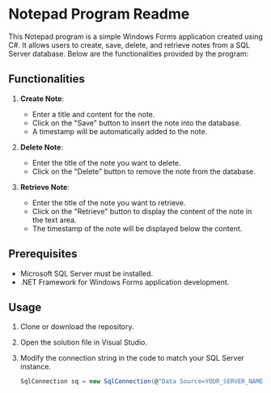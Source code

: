 # Notepad Program Readme

This Notepad program is a simple Windows Forms application created using C#. It allows users to create, save, delete, and retrieve notes from a SQL Server database. Below are the functionalities provided by the program:

## Functionalities

1. **Create Note**:
   - Enter a title and content for the note.
   - Click on the "Save" button to insert the note into the database.
   - A timestamp will be automatically added to the note.

2. **Delete Note**:
   - Enter the title of the note you want to delete.
   - Click on the "Delete" button to remove the note from the database.

3. **Retrieve Note**:
   - Enter the title of the note you want to retrieve.
   - Click on the "Retrieve" button to display the content of the note in the text area.
   - The timestamp of the note will be displayed below the content.

## Prerequisites

- Microsoft SQL Server must be installed.
- .NET Framework for Windows Forms application development.

## Usage

1. Clone or download the repository.

2. Open the solution file in Visual Studio.

3. Modify the connection string in the code to match your SQL Server instance.
   ```csharp
   SqlConnection sq = new SqlConnection(@"Data Source=YOUR_SERVER_NAME; Initial Catalog=YOUR_DATABASE_NAME; Integrated Security=True; Encrypt=False;");
